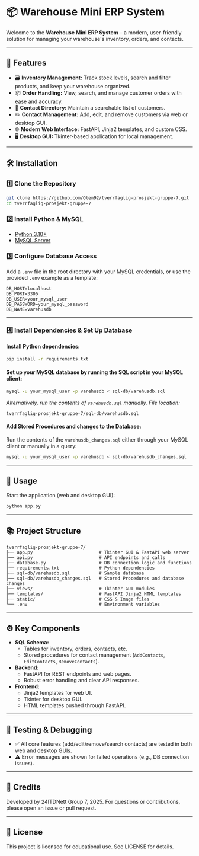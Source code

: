# 📦 **Warehouse Mini ERP System**

Welcome to the **Warehouse Mini ERP System** – a modern, user-friendly solution for managing your warehouse's inventory, orders, and contacts.

---

## 🚀 **Features**

- 🗃️ **Inventory Management:** Track stock levels, search and filter products, and keep your warehouse organized.
- 📦 **Order Handling:** View, search, and manage customer orders with ease and accuracy.
- 📇 **Contact Directory:** Maintain a searchable list of customers.
- ✏️ **Contact Management:** Add, edit, and remove customers via web or desktop GUI.
- 🌐 **Modern Web Interface:** FastAPI, Jinja2 templates, and custom CSS.
- 🖥️ **Desktop GUI:** Tkinter-based application for local management.

---

## 🛠️ **Installation**

### 1️⃣ Clone the Repository

```bash
git clone https://github.com/Olem92/tverrfaglig-prosjekt-gruppe-7.git
cd tverrfaglig-prosjekt-gruppe-7
```

### 2️⃣ Install Python & MySQL

- [Python 3.10+](https://www.python.org/downloads/)
- [MySQL Server](https://dev.mysql.com/downloads/installer/)

### 3️⃣ Configure Database Access

Add a `.env` file in the root directory with your MySQL credentials, or use the provided `.env` example as a template:

```env
DB_HOST=localhost
DB_PORT=3306
DB_USER=your_mysql_user
DB_PASSWORD=your_mysql_password
DB_NAME=varehusdb
```

---

### 4️⃣ Install Dependencies & Set Up Database

#### Install Python dependencies:

```bash
pip install -r requirements.txt
```

#### Set up your MySQL database by running the SQL script in your MySQL client:

```bash
mysql -u your_mysql_user -p varehusdb < sql-db/varehusdb.sql
```

_Alternatively, run the contents of `varehusdb.sql` manually. File location:_
```
tverrfaglig-prosjekt-gruppe-7/sql-db/varehusdb.sql
```

#### Add Stored Procedures and changes to the Database:

Run the contents of the `varehusdb_changes.sql` either through your MySQL client or manually in a query:
```bash
mysql -u your_mysql_user -p varehusdb < sql-db/varehusdb_changes.sql
```

---

## 🏃 **Usage**

Start the application (web and desktop GUI):

```bash
python app.py
```

---

## 📚 **Project Structure**

```text
tverrfaglig-prosjekt-gruppe-7/
├── app.py                         # Tkinter GUI & FastAPI web server
├── api.py                         # API endpoints and calls
├── database.py                    # DB connection logic and functions
├── requirements.txt               # Python dependencies
├── sql-db/varehusdb.sql           # Sample database
├── sql-db/varehusdb_changes.sql   # Stored Procedures and database changes
├── views/                         # Tkinter GUI modules
├── templates/                     # FastAPI Jinja2 HTML templates
├── static/                        # CSS & Image files
└── .env                           # Environment variables
```

---

## ⚙️ **Key Components**

- **SQL Schema:**
  - Tables for inventory, orders, contacts, etc.
  - Stored procedures for contact management (`AddContacts`, `EditContacts`, `RemoveContacts`).
- **Backend:**
  - FastAPI for REST endpoints and web pages.
  - Robust error handling and clear API responses.
- **Frontend:**
  - Jinja2 templates for web UI.
  - Tkinter for desktop GUI.
  - HTML templates pushed through FastAPI.

---

## 🧪 **Testing & Debugging**

- ✅ All core features (add/edit/remove/search contacts) are tested in both web and desktop GUIs.
- ⚠️ Error messages are shown for failed operations (e.g., DB connection issues).

---

## 🤝 **Credits**

Developed by 24ITDNett Group 7, 2025. For questions or contributions, please open an issue or pull request.

---

## 📄 **License**

This project is licensed for educational use. See LICENSE for details.